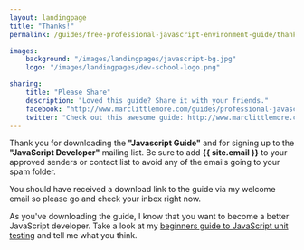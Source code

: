 ```yaml
---
layout: landingpage
title: "Thanks!"
permalink: /guides/free-professional-javascript-environment-guide/thank-you/

images:
    background: "/images/landingpages/javascript-bg.jpg"
    logo: "/images/landingpages/dev-school-logo.png"

sharing:
    title: "Please Share"
    description: "Loved this guide? Share it with your friends."
    facebook: "http://www.marclittlemore.com/guides/professional-javascript-environment-guide"
    twitter: "Check out this awesome guide: http://www.marclittlemore.com/guides/professional-javascript-environment-guide"
---
```


Thank you for downloading the **"Javascript Guide"** and for signing up to the **"JavaScript Developer"** mailing list. Be sure to add **{{ site.email }}** to your approved senders or contact list to avoid any of the emails going to your spam folder.

You should have received a download link to the guide via my welcome email so please go and check your inbox right now.

As you've downloading the guide, I know that you want to become a better JavaScript developer. Take a look at my [beginners guide to JavaScript unit testing](http://www.marclittlemore.com/posts/todo) and tell me what you think.
